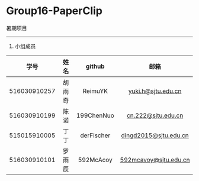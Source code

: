 # Group16-PaperClip  
暑期项目  

----  

1. 小组成员  

| 学号 | 姓名 | github | 邮箱 |  
|:-:|:-:|:-:|:-:| 
| 516030910257 | 胡雨奇 | ReimuYK |  yuki.h@sjtu.edu.cn |  
| 516030910199 | 陈诺 | 199ChenNuo | cn.222@sjtu.edu.cn |
| 515015910005 | 丁丁 | derFischer | dingd2015@sjtu.edu.cn |
| 516030910101 | 罗雨辰 | 592McAcoy | 592mcavoy@sjtu.edu.cn |  

